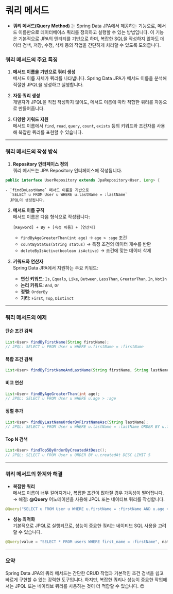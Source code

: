 # 쿼리 메서드
- **쿼리 메서드(Query Method)** 는 Spring Data JPA에서 제공하는 기능으로, 메서드 이름만으로 데이터베이스 쿼리를 정의하고 실행할 수 있는 방법입니다. 이 기능은 기본적으로 JPA의 엔티티를 기반으로 하며, 복잡한 SQL을 작성하지 않아도 데이터 검색, 저장, 수정, 삭제 등의 작업을 간단하게 처리할 수 있도록 도와줍니다.

### 쿼리 메서드의 주요 특징

1. **메서드 이름을 기반으로 쿼리 생성**  
    메서드 이름 자체가 쿼리를 나타냅니다. Spring Data JPA가 메서드 이름을 분석해 적절한 JPQL을 생성하고 실행합니다.
    
2. **자동 쿼리 생성**  
    개발자가 JPQL을 직접 작성하지 않아도, 메서드 이름에 따라 적합한 쿼리를 자동으로 만들어줍니다.
    
3. **다양한 키워드 지원**  
    메서드 이름에서 `find`, `read`, `query`, `count`, `exists` 등의 키워드와 조건자를 사용해 복잡한 쿼리를 표현할 수 있습니다.
    

---

### 쿼리 메서드의 작성 방식

1. **Repository 인터페이스 정의**  
    쿼리 메서드는 JPA Repository 인터페이스에 작성됩니다.
```java
public interface UserRepository extends JpaRepository<User, Long> {     List<User> findByLastName(String lastName); }
```
    - `findByLastName` 메서드 이름을 기반으로 
      `SELECT u FROM User u WHERE u.lastName = :lastName` 
      JPQL이 생성됩니다.
2. **메서드 이름 규칙**  
    메서드 이름은 다음 형식으로 작성됩니다:
    
    `[Keyword] + By + [속성 이름] + [연산자]`
    
    - `findByAgeGreaterThan(int age)` → `age > :age` 조건
    - `countByStatus(String status)` → 특정 조건의 데이터 개수를 반환
    - `deleteByIsActive(boolean isActive)` → 조건에 맞는 데이터 삭제
3. **키워드와 연산자**  
    Spring Data JPA에서 지원하는 주요 키워드:
    - **연산 키워드**: `Is`, `Equals`, `Like`, `Between`, `LessThan`, `GreaterThan`, `In`, `NotIn`
    - **논리 키워드**: `And`, `Or`
    - **정렬**: `OrderBy`
    - **기타**: `First`, `Top`, `Distinct`

---

### 쿼리 메서드의 예제

#### 단순 조건 검색
```java
List<User> findByFirstName(String firstName); 
// JPQL: SELECT u FROM User u WHERE u.firstName = :firstName
```

#### 복합 조건 검색
```java
List<User> findByFirstNameAndLastName(String firstName, String lastName); // JPQL: SELECT u FROM User u WHERE u.firstName = :firstName AND u.lastName = :lastName
```
#### 비교 연산
```java
List<User> findByAgeGreaterThan(int age); 
// JPQL: SELECT u FROM User u WHERE u.age > :age
```
#### 정렬 추가
```java
List<User> findByLastNameOrderByFirstNameAsc(String lastName); 
// JPQL: SELECT u FROM User u WHERE u.lastName = :lastName ORDER BY u.firstName ASC
```
#### Top N 검색
```java
List<User> findTop5ByOrderByCreatedAtDesc(); 
// JPQL: SELECT u FROM User u ORDER BY u.createdAt DESC LIMIT 5
```

---

### 쿼리 메서드의 한계와 해결

- **복잡한 쿼리**  
    메서드 이름이 너무 길어지거나, 복잡한 조건이 많아질 경우 가독성이 떨어집니다. → 해결: **@Query** 어노테이션을 사용해 JPQL 또는 네이티브 쿼리를 작성합니다.
```java
@Query("SELECT u FROM User u WHERE u.firstName = :firstName AND u.age > :age") List<User> findUsers(@Param("firstName") String firstName, @Param("age") int age);
```
- **성능 최적화**  
    기본적으로 JPQL로 실행되므로, 성능이 중요한 쿼리는 네이티브 SQL 사용을 고려할 수 있습니다.
```java
@Query(value = "SELECT * FROM users WHERE first_name = :firstName", nativeQuery = true) List<User> findUsersNative(@Param("firstName") String firstName);
```
    

---

### 요약
Spring Data JPA의 쿼리 메서드는 간단한 CRUD 작업과 기본적인 조건 검색을 쉽고 빠르게 구현할 수 있는 강력한 도구입니다. 하지만, 복잡한 쿼리나 성능이 중요한 작업에서는 JPQL 또는 네이티브 쿼리를 사용하는 것이 더 적합할 수 있습니다. 😊